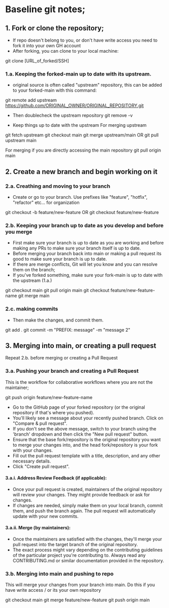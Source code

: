 # Baseline git notes;


## 1. Fork or clone the repository;
- If repo doesn't belong to you, or don't have write access you need to fork it into your own GH account
- After forking, you can clone to your local machine:

git clone [URL_of_forked/SSH]

### 1.a. Keeping the forked-main up to date with its upstream.
- original source is often called "upstream" repository, this can be added to your forked-main with this command:

git remote add upstream https://github.com/ORIGINAL_OWNER/ORIGINAL_REPOSITORY.git

- Then doublecheck the upstream repository
git remove -v

- Keep things up to date with the upstream
For merging upstream

git fetch upstream
git checkout main
git merge upstream/main
OR
git pull upstream main

For merging if you are directly accessing the main repository
git pull origin main




## 2. Create a new branch and begin working on it
### 2.a. Creathing and moving to your branch
- Create or go to your branch. Use prefixes like "feature", "hotfix", "refactor" etc... for organization

git checkout -b feature/new-feature
OR
git checkout feature/new-feature

### 2.b. Keeping your branch up to date as you develop and before you merge
- First make sure your branch is up to date as you are working and before making any PRs to make sure your branch itself is up to date.
- Before merging your branch back into main or making a pull request its good to make sure your branch is up to date.
- If there are merge conflicts, Git will let you know and you can resolve them on the branch;
- If you've forked something, make sure your fork-main is up to date with the upstream (1.a.)


git checkout main
git pull origin main
git checkout feature/new-feature-name
git merge main


### 2.c. making commits
- Then make the changes, and commit them.

git add .
git commit -m "PREFIX: message" -m "message 2"


## 3. Merging into main, or creating a pull request
Repeat 2.b. before merging or creating a Pull Request

### 3.a. Pushing your branch and creating a Pull Request
This is the workflow for collaborative workflows where you are not the maintainer;

git push origin feature/new-feature-name

- Go to the GitHub page of your forked repository (or the original repository if that's where you pushed).
- You'll likely see a message about your recently pushed branch. Click on "Compare & pull request".
- If you don't see the above message, switch to your branch using the 'branch' dropdown and then click the "New pull request" button.
- Ensure that the base fork/repository is the original repository you want to merge your changes into, and the head fork/repository is your fork with your changes.
- Fill out the pull request template with a title, description, and any other necessary details.
- Click "Create pull request".

#### 3.a.i. Address Review Feedback (if applicable):
- Once your pull request is created, maintainers of the original repository will review your changes. They might provide feedback or ask for changes.
- If changes are needed, simply make them on your local branch, commit them, and push the branch again. The pull request will automatically update with your new commits.

#### 3.a.ii. Merge (by maintainers):
- Once the maintainers are satisfied with the changes, they'll merge your pull request into the target branch of the original repository.
- The exact process might vary depending on the contributing guidelines of the particular project you're contributing to. Always read any CONTRIBUTING.md or similar documentation provided in the repository.

### 3.b. Merging into main and pushing to repo
This will merge your changes from your branch into main. Do this if you have write access / or its your own repository

git checkout main
git merge feature/new-feature
git push origin main














